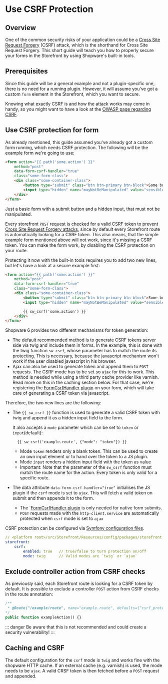 # Use CSRF Protection

## Overview

One of the common security risks of your application could be a [Cross Site Request Forgery](https://owasp.org/www-community/attacks/csrf) (CSRF) attack, which is the shorthand for Cross Site Request Forgery. This short guide will teach you how to properly secure your forms in the Storefront by using Shopware's built-in tools.

## Prerequisites

Since this guide will be a general example and not a plugin-specific one, there is no need for a running plugin. However, it will assume you've got a custom `form` element in the Storefront, which you want to secure.

Knowing what exactly CSRF is and how the attack works may come in handy, so you might want to have a look at the [OWASP page regarding CSRF](https://owasp.org/www-community/attacks/csrf).

## Use CSRF protection for form

As already mentioned, this guide assumed you've already got a custom form running, which needs CSRF protection. The following will be the example form we're going to use:

```html
<form action="{{ path('some.action') }}"
    method="post"
    data-form-csrf-handler="true"
    class="some-form-class">
    <div class="some-container-class">
        <button type="submit" class="btn btn-primary btn-block">Some button</button>
        <input type="hidden" name="mayNotBeManipulated" value="sensible value">
    </div>
</form>
```

Just a basic form with a submit button and a hidden input, that must not be manipulated.

Every storefront `POST` request is checked for a valid CSRF token to prevent [Cross Site Request Forgery attacks](https://owasp.org/www-community/attacks/csrf), since by default every Storefront route is automatically looking for a CSRF token. This also means, that the simple example form mentioned above will not work, since it's missing a CSRF token. You can make the form work, by disabling the CSRF protection on your route.

Protecting it now with the built-in tools requires you to add two new lines, but let's have a look at a secure example first:

```html
<form action="{{ path('some.action') }}"
    method="post"
    data-form-csrf-handler="true"
    class="some-form-class">
    <div class="some-container-class">
        <button type="submit" class="btn btn-primary btn-block">Some button</button>
        <input type="hidden" name="mayNotBeManipulated" value="sensible value">

        {{ sw_csrf('some.action') }}
    </div>
</form>
```

Shopware 6 provides two different mechanisms for token generation:

* The default recommended method is to generate CSRF tokens server side via twig and include them in forms. In the example, this is done with the twig function `sw_csrf`, whose parameter has to match the route its protecting. This is necessary, because the javascript mechanism won't work if the user disabled javascript in his browser.
* Ajax can also be used to generate token and append them to `POST` requests. The CSRF mode has to be set so `ajax` for this to work. This method is needed while using a third party cache provider like varnish. Read more on this in the caching section below. For that case, we're registering the [FormCsrfHandler plugin](https://github.com/shopware/platform/blob/v6.3.4.1/src/Storefront/Resources/app/storefront/src/plugin/forms/form-csrf-handler.plugin.js) on your form, which will take care of generating a CSRF token via javascript.

Therefore, the two new lines are the following:

* The `{{ sw_csrf }}` function is used to generate a valid CSRF token with twig and append it as a hidden input field to the form.

  It also accepts a `mode` parameter which can be set to `token` or `input`\(default\):

  ```text
    {{ sw_csrf('example.route', {"mode": "token"}) }}
  ```

  * Mode `token` renders only a blank token. This can be used to create an own input element or to hand over the token to a JS plugin.
  * Mode `input` renders a hidden input field with the token as value
  * Important: Note that the parameter of the `sw_csrf` function must match the route name for the action. Every token is only valid for a specific route.

* The data attribute `data-form-csrf-handler="true"` initialises the JS plugin if the `csrf` mode is set to `ajax`. This will fetch a valid token on submit and then appends it to the form.
  * The \`[FormCsrfHandler plugin](https://github.com/shopware/platform/blob/v6.3.4.1/src/Storefront/Resources/app/storefront/src/plugin/forms/form-csrf-handler.plugin.js) is only needed for native form submits.
  * `POST` requests made with the `http-client.service` are automatically protected when `csrf` mode is set to `ajax`

CSRF protection can be configured via [Symfony configuration files](https://symfony.com/doc/current/configuration.html).

```yaml
// <platform root>/src/Storefront/Resources/config/packages/storefront.yaml
storefront:
    csrf:
        enabled: true   // true/false to turn protection on/off
        mode: twig      // Valid modes are `twig` or `ajax`
```

## Exclude controller action from CSRF checks

As previously said, each Storefront route is looking for a CSRF token by default. It is possible to exclude a controller `POST` action from CSRF checks in the route annotation:

```php
/**
 * @Route("/example/route", name="example.route", defaults={"csrf_protected"=false}, methods={"POST"})
*/
public function exampleAction() {}
```

::: danger
Be aware that this is not recommended and could create a security vulnerability!
:::

## Caching and CSRF

The default configuration for the `csrf` mode is `twig` and works fine with the shopware HTTP cache. If an external cache \(e.g. varnish\) is used, the mode needs to be `ajax`. A valid CRSF token is then fetched before a `POST` request and appended.
